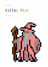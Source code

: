 ```yaml
---
title: Misc
---
```


<img
  id="main-image"
  src="/images/partywizard.gif"
  alt="Kellen Face">
<!-- <img src="/images/partywizard.gif" style="max-width:15%;min-width:40px;float:right;" alt="Github repo" />(https://github.com/goodroot/hugo-classic) -->

